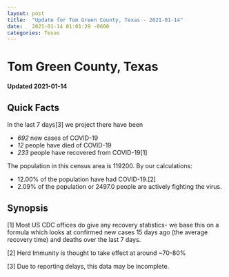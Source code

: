 ```yaml
---
layout: post
title:  "Update for Tom Green County, Texas - 2021-01-14"
date:   2021-01-14 01:01:29 -0600
categories: Texas
---
```


# Tom Green County, Texas
#### Updated 2021-01-14

## Quick Facts

In the last 7 days[3] we project there have been
- *692* new cases of COVID-19
- *12* people have died of COVID-19
- *233* people have recovered from COVID-19[1]

The population in this census area is 119200. By our calculations:
- 12.00% of the population have had COVID-19.[2]
- 2.09% of the population or 2497.0 people are actively fighting the virus.

## Synopsis




[1] Most US CDC offices do give any recovery statistics- we base this on a formula which looks at confirmed new cases
15 days ago (the average recovery time) and deaths over the last 7 days.

[2] Herd Immunity is thought to take effect at around ~70-80%

[3] Due to reporting delays, this data may be incomplete.
 
    